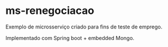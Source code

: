 # ms-renegociacao

Exemplo de microsserviço criado para fins de teste de emprego.

Implementado com Spring boot + embedded Mongo.
